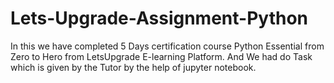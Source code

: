 # Lets-Upgrade-Assignment-Python
In this we have completed 5 Days certification course Python Essential from Zero to Hero from LetsUpgrade E-learning Platform. 
And We had do Task which is given by the Tutor by the help of jupyter notebook.
